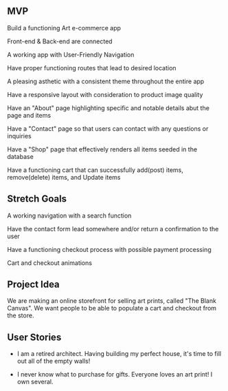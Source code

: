 
## MVP
Build a functioning Art e-commerce app

Front-end & Back-end are connected

A working app with User-Friendly Navigation

Have proper functioning routes that lead to desired location

A pleasing asthetic with a consistent theme throughout the entire app

Have a responsive layout with consideration to product image quality

Have an "About" page highlighting specific and notable details abut the page and items

Have a "Contact" page so that users can contact with any questions or inquiries

Have a "Shop" page that effectively renders all items seeded in the database

Have a functioning cart that can successfully add(post) items, remove(delete) items, and Update items





## Stretch Goals
A working navigation with a search function

Have the contact form lead somewhere and/or return a confirmation to the user

Have a functioning checkout process with possible payment processing 

Cart and checkout animations 

## Project Idea

We are making an online storefront for selling art prints, called "The Blank Canvas". We want people to be able to populate a cart and checkout from the store.

## User Stories

- I am a retired architect. Having building my perfect house, it's time to fill out all of the empty walls!

- I never know what to purchase for gifts. Everyone loves an art print! I own several.

